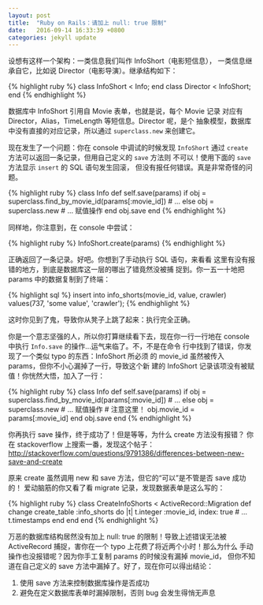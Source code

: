 ```yaml
---
layout: post
title:  "Ruby on Rails：请加上 null: true 限制"
date:   2016-09-14 16:33:39 +0800
categories: jekyll update
---
```


设想有这样一个架构：一类信息我们叫作 InfoShort（电影短信息），
一类信息继承自它，比如说 Director（电影导演）。继承结构如下：

{% highlight ruby %}
class InfoShort < Info; end
class Director < InfoShort; end
{% endhighlight %}

数据库中 InfoShort 引用自 Movie 表单，也就是说，每个 Movie 记录
对应有 Director，Alias，TimeLength 等短信息。Director 呢，是个
抽象模型，数据库中没有直接的对应记录，所以通过 `superclass.new`
来创建它。

现在发生了一个问题：你在 console 中调试的时候发现 `InfoShort` 
通过 `create` 方法可以返回一条记录，但用自己定义的 `save` 方法则
不可以！使用下面的 `save` 方法显示 `insert` 的 SQL 语句发生回滚，
但没有报任何错误。真是非常奇怪的问题。

{% highlight ruby %}
class Info
  def self.save(params)
    if obj = superclass.find_by_movie_id(params[:movie_id])
      # ...
    else
      obj = superclass.new
      # ... 赋值操作
    end
    obj.save
  end
{% endhighlight %}

同样地，你注意到，在 console 中尝试：

{% highlight ruby %}
InfoShort.create(params)
{% endhighlight %}

正确返回了一条记录。好吧。你想到了手动执行 SQL 语句，来看看
这里有没有报错的地方，到底是数据库这一层的哪出了错竟然没被捕
捉到。你一五一十地把 params 中的数据复制到了终端：

{% highlight sql %}
insert into info_shorts(movie_id, value, crawler) values(737, 'some value', 'crawler');
{% endhighlight %}

这时你见到了鬼，导致你从凳子上跳了起来：执行完全正确。

你是一个意志坚强的人，所以你打算继续看下去，现在你一行一行地在 
console 中执行 `Info.save` 的操作...运气来临了。不，不是在命令
行中找到了错误，你发现了一个类似 typo 的东西：InfoShort 所必须
的 movie_id 虽然被传入 params，但你不小心漏掉了一行，导致这个新
建的 InfoShort 记录该项没有被赋值！你恍然大悟，加入了一行：

{% highlight ruby %}
class Info
  def self.save(params)
    if obj = superclass.find_by_movie_id(params[:movie_id])
      # ...
    else
      obj = superclass.new
      # ... 赋值操作
      # 注意这里！
      obj.movie_id = params[:movie_id]
    end
    obj.save
  end
{% endhighlight %}

你再执行 save 操作，终于成功了！但是等等，为什么 create 方法没有报错？
你在 stackoverflow 上搜索一番，发现这个帖子：http://stackoverflow.com/questions/9791386/differences-between-new-save-and-create

原来 create 虽然调用 new 和 save 方法，但它的“可以”是不管是否 save 成功的！
爱动脑筋的你又看了看 migrate 记录，发现数据表单是这么写的：

{% highlight ruby %}
class CreateInfoShorts < ActiveRecord::Migration
  def change
    create_table :info_shorts do |t|
      t.integer :movie_id, index: true
      # ...
      t.timestamps
    end
  end
end
{% endhighlight %}

万恶的数据库结构居然没有加上 null: true 的限制！导致上述错误无法被 
ActiveRecord 捕捉，害你在一个 typo 上花费了将近两个小时！那么为什么
手动操作也没报错呢？因为你手工复制 params 的时候没有漏掉 movie_id，
但你不知道在自己定义的 save 方法中漏掉了。好了，现在你可以得出结论：

1. 使用 save 方法来控制数据库操作是否成功
2. 避免在定义数据库表单时漏掉限制，否则 bug 会发生得悄无声息
